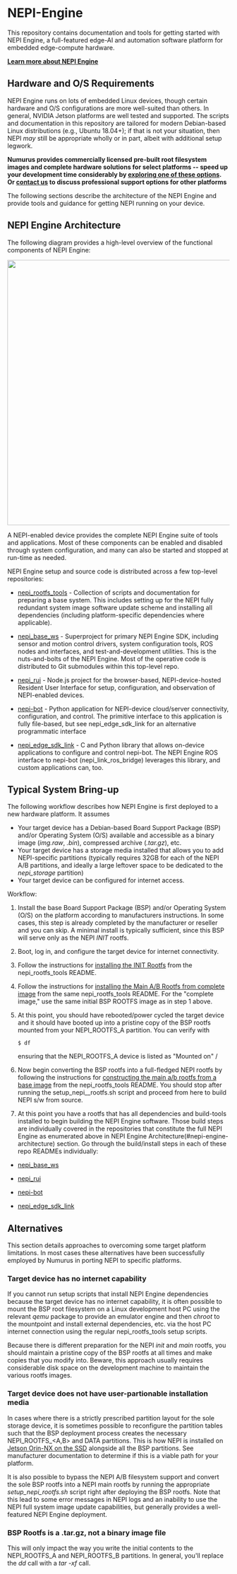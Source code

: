 # NEPI-Engine
This repository contains documentation and tools for getting started with NEPI Engine, a full-featured edge-AI and automation software platform for embedded edge-compute hardware.

**[Learn more about NEPI Engine](https://numurus.com/software-nepi-engine/)**

## Hardware and O/S Requirements
NEPI Engine runs on lots of embedded Linux devices, though certain hardware and O/S configurations are more well-suited than others. In general, NVIDIA Jetson platforms are well tested and supported. The scripts and documentation in this repository are tailored for modern Debian-based Linux distributions (e.g., Ubuntu 18.04+); if that is not your situation, then NEPI _may_ still be appropriate wholly or in part, albeit with additional setup legwork.

**Numurus provides commercially licensed pre-built root filesystem images and complete hardware solutions for select platforms -- speed up your development time considerably by [exploring one of these options](https://numurus.com/wp-content/uploads/NEPI-Engine-Pre-Built-Image-Installation-Instructions.pdf). Or [contact us](mailto:nepi@numurus.com) to discuss professional support options for other platforms**

The following sections describe the architecture of the NEPI Engine and provide tools and guidance for getting NEPI running on your device.

## NEPI Engine Architecture

The following diagram provides a high-level overview of the functional components of NEPI Engine:

<img src="https://numurus.com/wp-content/uploads/NEPI_Engine_Architecture_2000x1700.png" width="600px">

A NEPI-enabled device provides the complete NEPI Engine suite of tools and applications. Most of these components can be enabled and disabled through system configuration, and many can also be started and stopped at run-time as needed.

NEPI Engine setup and source code is distributed across a few top-level repositories:

- [nepi_rootfs_tools](https://github.com/numurus-nepi/nepi_rootfs_tools) - Collection of scripts and documentation for preparing a base system. This includes setting up for the NEPI fully redundant system image software update scheme and installing all dependencies (including platform-specific dependencies where applicable). 

- [nepi_base_ws](https://github.com/numurus-nepi/nepi_base_ws) - Superproject for primary NEPI Engine SDK, including sensor and motion control drivers, system configuration tools, ROS nodes and interfaces, and test-and-development utilities. This is the nuts-and-bolts of the NEPI Engine. Most of the operative code is distributed to Git submodules within this top-level repo.

- [nepi_rui](https://github.com/numurus-nepi/nepi_rui) - Node.js project for the browser-based, NEPI-device-hosted Resident User Interface for setup, configuration, and observation of NEPI-enabled devices.

- [nepi-bot](https://github.com/numurus-nepi/nepi_rui) - Python application for NEPI-device cloud/server connectivity, configuration, and control. The primitive interface to this application is fully file-based, but see nepi_edge_sdk_link for an alternative programmatic interface

- [nepi_edge_sdk_link](https://github.com/numurus-nepi/nepi_edge_sdk_link) - C and Python library that allows on-device applications to configure and control nepi-bot. The NEPI Engine ROS interface to nepi-bot (nepi_link_ros_bridge) leverages this library, and custom applications can, too.

## Typical System Bring-up
The following workflow describes how NEPI Engine is first deployed to a new hardware platform. It assumes
- Your target device has a Debian-based Board Support Package (BSP) and/or Operating System (O/S) available and accessible as a binary image (_img.raw_, _.bin_), compressed archive (_.tar.gz_), etc.
- Your target device has a storage media installed that allows you to add NEPI-specific partitions (typically requires 32GB for each of the NEPI A/B partitions, and ideally a large leftover space to be dedicated to the _nepi_storage_ partition)
- Your target device can be configured for internet access. 

Workflow:
1. Install the base Board Support Package (BSP) and/or Operating System (O/S) on the platform according to manufacturers instructions. In some cases, this step is already completed by the manufacturer or reseller and you can skip. A minimal install is typically sufficient, since this BSP will serve only as the NEPI _INIT_ rootfs.

1. Boot, log in, and configure the target device for internet connectivity. 

1. Follow the instructions for [installing the INIT Rootfs](https://github.com/numurus-nepi/nepi_rootfs_tools#installing-the-init-rootfs) from the nepi_rootfs_tools README.

1. Follow the instructions for [installing the Main A/B Rootfs from complete image](https://github.com/numurus-nepi/nepi_rootfs_tools?tab=readme-ov-file#installing-the-main-ab-rootfs-from-complete-image) from the same nepi_rootfs_tools README. For the "complete image," use the same initial BSP ROOTFS image as in step 1 above.

1. At this point, you should have rebooted/power cycled the target device and it should have booted up into a pristine copy of the BSP rootfs mounted from your NEPI_ROOTFS_A partition. You can verify with
    ```
    $ df
    ```
    ensuring that the NEPI_ROOTFS_A device is listed as "Mounted on" /

1. Now begin converting the BSP rootfs into a full-fledged NEPI rootfs by following the instructions for [constructing the main a/b rootfs from a base image](https://github.com/numurus-nepi/nepi_rootfs_tools?tab=readme-ov-file#constructing-the-main-ab-rootfs-from-a-base-image) from the nepi_rootfs_tools README. You should stop after running the setup_nepi_<xyz>_rootfs.sh script and proceed from here to build NEPI s/w from source.

1. At this point you have a rootfs that has all dependencies and build-tools installed to begin building the NEPI Engine software. Those build steps are individually covered in the repositories that constitute the full NEPI Engine as enumerated above in NEPI Engine Architecture(#nepi-engine-architecture) section. Go through the build/install steps in each of these repo READMEs individually:
- [nepi_base_ws](https://github.com/numurus-nepi/nepi_base_ws)

- [nepi_rui](https://github.com/numurus-nepi/nepi_rui)

- [nepi-bot](https://github.com/numurus-nepi/nepi_rui)

- [nepi_edge_sdk_link](https://github.com/numurus-nepi/nepi_edge_sdk_link)

## Alternatives
This section details approaches to overcoming some target platform limitations. In most cases these alternatives have been successfully employed by Numurus in porting NEPI to specific platforms.

### Target device has no internet capability
If you cannot run setup scripts that install NEPI Engine dependencies because the target device has no internet capability, it is often possible to mount the BSP root filesystem on a Linux development host PC using the relevant _qemu_ package to provide an emulator engine and then _chroot_ to the mountpoint and install external dependencies, etc. via the host PC internet connection using the regular nepi_rootfs_tools setup scripts.

Because there is different preparation for the NEPI _init_ and _main_ rootfs, you should maintain a pristine copy of the BSP rootfs at all times and make copies that you modify into. Beware, this approach usually requires considerable disk space on the development machine to maintain the various rootfs images.

### Target device does not have user-partionable installation media
In cases where there is a strictly prescribed partition layout for the sole storage device, it is sometimes possible to reconfigure the partition tables such that the BSP deployment process creates the necessary NEPI_ROOTFS_<A,B> and DATA partitions. This is how NEPI is installed on [Jetson Orin-NX on the SSD](https://github.com/numurus-nepi/nepi_rootfs_tools/blob/master/dev_host_tools/jetson_initrd_flash_support/README_nepi_initrd_flash.txt) alongside all the BSP partitions. See manufacturer documentation to determine if this is a viable path for your platform.

It is also possible to bypass the NEPI A/B filesystem support and convert the sole BSP rootfs into a NEPI main rootfs by running the appropriate _setup_nepi_rootfs.sh_ script right after deploying the BSP rootfs. Note that this lead to some error messages in NEPI logs and an inability to use the NEPI full system image update capabilities, but generally provides a well-featured NEPI Engine deployment.

### BSP Rootfs is a .tar.gz, not a binary image file
This will only impact the way you write the initial contents to the NEPI_ROOTFS_A and NEPI_ROOTFS_B partitions. In general, you'll replace the _dd_ call with a _tar -xf_ call.
